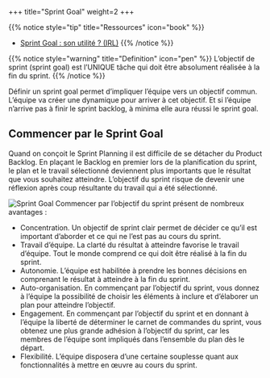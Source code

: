 +++
title="Sprint Goal"
weight=2
+++

{{% notice style="tip" title="Ressources" icon="book" %}}
- [Sprint Goal : son utilité ? (IRL)](https://forum.scrumlife.tv/t/sprint-goal-son-utilite-irl/2852/10)
{{% /notice %}}

{{% notice style="warning" title="Definition" icon="pen" %}}
L’objectif de sprint (sprint goal) est l’UNIQUE tâche qui doit être absolument réalisée à la
fin du sprint.
{{% /notice %}}

Définir un sprint goal permet d’impliquer l’équipe vers un objectif commun. L’équipe va créer
une dynamique pour arriver à cet objectif. Et si l’équipe n’arrive pas à finir le sprint backlog,
à minima elle aura réussi le sprint goal.

## Commencer par le Sprint Goal
Quand on conçoit le Sprint Planning il est difficile de se détacher du Product Backlog. En plaçant le Backlog en premier lors de la planification du sprint, le plan et le travail sélectionné
deviennent plus importants que le résultat que vous souhaitez atteindre. L’objectif du sprint
risque de devenir une réflexion après coup résultante du travail qui a été sélectionné.

![Sprint Goal](../images/sprint_goal.png?width=40pc)
Commencer par l’objectif du sprint présent de nombreux avantages :
- Concentration. Un objectif de sprint clair permet de décider ce qu’il est important
d’aborder et ce qui ne l’est pas au cours du sprint.
- Travail d’équipe. La clarté du résultat à atteindre favorise le travail d’équipe. Tout le
monde comprend ce qui doit être réalisé à la fin du sprint.
- Autonomie. L’équipe est habilitée à prendre les bonnes décisions en comprenant le résultat à atteindre à la fin du sprint.
- Auto-organisation. En commençant par l’objectif du sprint, vous donnez à l’équipe la
possibilité de choisir les éléments à inclure et d’élaborer un plan pour atteindre l’objectif.
- Engagement. En commençant par l’objectif du sprint et en donnant à l’équipe la liberté
de déterminer le carnet de commandes du sprint, vous obtenez une plus grande adhésion à l’objectif du sprint, car les membres de l’équipe sont impliqués dans l’ensemble
du plan dès le départ.
- Flexibilité. L’équipe disposera d’une certaine souplesse quant aux fonctionnalités à mettre
en œuvre au cours du sprint.
